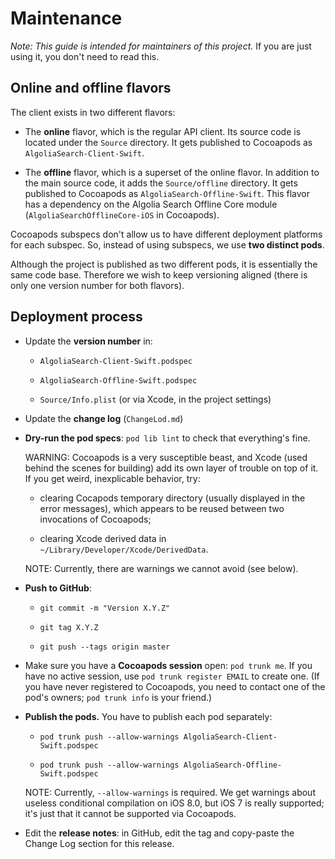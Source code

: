 
# Maintenance

*Note: This guide is intended for maintainers of this project.* If you are just using it, you don't need to read this.


## Online and offline flavors

The client exists in two different flavors:

- The **online** flavor, which is the regular API client. Its source code is located under the `Source` directory. It
  gets published to Cocoapods as `AlgoliaSearch-Client-Swift`.

- The **offline** flavor, which is a superset of the online flavor. In addition to the main source code, it adds the
  `Source/offline` directory. It gets published to Cocoapods as `AlgoliaSearch-Offline-Swift`. This flavor has a
  dependency on the Algolia Search Offline Core module (`AlgoliaSearchOfflineCore-iOS` in Cocoapods).

Cocoapods subspecs don't allow us to have different deployment platforms for each subspec. So, instead of using
subspecs, we use **two distinct pods**.

Although the project is published as two different pods, it is essentially the same code base. Therefore we wish to
keep versioning aligned (there is only one version number for both flavors).


## Deployment process

- Update the **version number** in:

    - `AlgoliaSearch-Client-Swift.podspec`

    - `AlgoliaSearch-Offline-Swift.podspec`

    - `Source/Info.plist` (or via Xcode, in the project settings)

- Update the **change log** (`ChangeLod.md`)

- **Dry-run the pod specs**: `pod lib lint` to check that everything's fine.

    WARNING: Cocoapods is a very susceptible beast, and Xcode (used behind the scenes for building) add its own layer
    of trouble on top of it. If you get weird, inexplicable behavior, try:

    - clearing Cocapods temporary directory (usually displayed in the error messages), which appears to be reused
      between two invocations of Cocoapods;

    - clearing Xcode derived data in `~/Library/Developer/Xcode/DerivedData`.

    NOTE: Currently, there are warnings we cannot avoid (see below).

- **Push to GitHub**:

    - `git commit -m "Version X.Y.Z"`

    - `git tag X.Y.Z`

    - `git push --tags origin master`

- Make sure you have a **Cocoapods session** open: `pod trunk me`. If you have no active session, use
  `pod trunk register EMAIL` to create one. (If you have never registered to Cocoapods, you need to contact one of
  the pod's owners; `pod trunk info` is your friend.)

- **Publish the pods.** You have to publish each pod separately:

    - `pod trunk push --allow-warnings AlgoliaSearch-Client-Swift.podspec`

    - `pod trunk push --allow-warnings AlgoliaSearch-Offline-Swift.podspec`

    NOTE: Currently, `--allow-warnings` is required. We get warnings about useless conditional compilation on iOS 8.0,
    but iOS 7 is really supported; it's just that it cannot be supported via Cocoapods.

- Edit the **release notes**: in GitHub, edit the tag and copy-paste the Change Log section for this release.
